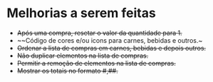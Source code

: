# Melhorias a serem feitas

* ~~Após uma compra, resetar o valor da quantidade para 1.~~
* ~~Código de cores e/ou icons para carnes, bebidas e outros.~
* ~~Ordenar a lista de compras em carnes, bebidas e depois outros.~~
* ~~Não duplicar elementos na lista de compras.~~
* ~~Permitir a remoção de elementos na lista de compras.~~
* ~~Mostrar os totais no formato #,##.~~
